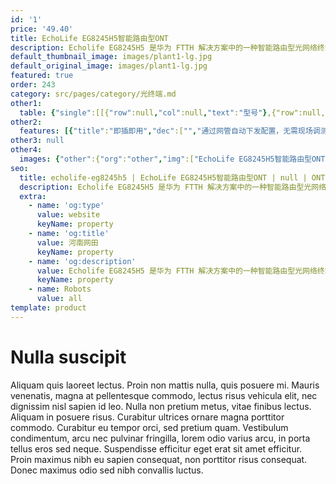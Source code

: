```yaml
---
id: '1'
price: '49.40'
title: EchoLife EG8245H5智能路由型ONT
description: Echolife EG8245H5 是华为 FTTH 解决方案中的一种智能路由型光网络终端。通过使用 GPON 技术, 为家庭用户提供超宽带接入。EG8245H5 支持802.11b/g/n 频段WiFi, 并保证语音、互联网和高清视频服务的优质体验。
default_thumbnail_image: images/plant1-lg.jpg
default_original_image: images/plant1-lg.jpg
featured: true
order: 243
category: src/pages/category/光终端.md
other1: 
  table: {"single":[[{"row":null,"col":null,"text":"型号"},{"row":null,"col":null,"text":"EchoLife EG8245H5"}],[{"row":null,"col":null,"text":"类型"},{"row":null,"col":null,"text":"路由型"}],[{"row":null,"col":null,"text":"尺寸（长×宽×高）"},{"row":null,"col":null,"text":"168 mm x 115 mm x 30 mm （不带天线）"}],[{"row":null,"col":null,"text":"运行温度"},{"row":null,"col":null,"text":"0°C～+40°C"}],[{"row":null,"col":null,"text":"运行湿度"},{"row":null,"col":null,"text":"5% RH～95% RH，非凝结"}],[{"row":null,"col":null,"text":"电源适配器"},{"row":null,"col":null,"text":"100V～240V AC，50/60Hz"}],[{"row":null,"col":null,"text":"整机供电"},{"row":null,"col":null,"text":"11V～14V DC，1A"}],[{"row":null,"col":null,"text":"网络侧接口"},{"row":null,"col":null,"text":"GPON"}],[{"row":null,"col":null,"text":"用户侧接口"},{"row":null,"col":null,"text":"2POTS+4GE+2.4G Wi-Fi+1USB"}],[{"row":null,"col":null,"text":"指示灯"},{"row":null,"col":null,"text":"POWER/PON/LOS/LAN1/LAN2/LAN3/LAN4/TEL/USB/WLAN/WPS"}]]}
other2:
  features: [{"title":"即插即用","dec":["","通过网管自动下发配置，无需现场调测，高效运维",""]},{"title":"全方位的Triple Play服务","dec":["","提供丰富的接口，实现上网、语音等多种接入业务，为用户提供全方位的Triple Play服务",""]},{"title":"绿色节能","dec":["","采用高集成SOC芯片，单芯片集成PON，语音，网关及LSW等模块，节能25％",""]}]
other3: null
other4:
  images: {"other":{"org":"other","img":["EchoLife EG8245H5智能路由型ONT.png"]}}
seo:
  title: echolife-eg8245h5 | EchoLife EG8245H5智能路由型ONT | null | ONT | 光终端 | 企业光网络
  description: Echolife EG8245H5 是华为 FTTH 解决方案中的一种智能路由型光网络终端。通过使用 GPON 技术, 为家庭用户提供超宽带接入。EG8245H5 支持802.11b/g/n 频段WiFi, 并保证语音、互联网和高清视频服务的优质体验。
  extra:
    - name: 'og:type'
      value: website
      keyName: property
    - name: 'og:title'
      value: 河南网田
      keyName: property
    - name: 'og:description'
      value: Echolife EG8245H5 是华为 FTTH 解决方案中的一种智能路由型光网络终端。通过使用 GPON 技术, 为家庭用户提供超宽带接入。EG8245H5 支持802.11b/g/n 频段WiFi, 并保证语音、互联网和高清视频服务的优质体验。
      keyName: property
    - name: Robots
      value: all
template: product
---
```


# Nulla suscipit

Aliquam quis laoreet lectus. Proin non mattis nulla, quis posuere mi. Mauris venenatis, magna at pellentesque commodo, lectus risus vehicula elit, nec dignissim nisl sapien id leo. Nulla non pretium metus, vitae finibus lectus. Aliquam in posuere risus. Curabitur ultrices ornare magna porttitor commodo. Curabitur eu tempor orci, sed pretium quam. Vestibulum condimentum, arcu nec pulvinar fringilla, lorem odio varius arcu, in porta tellus eros sed neque. Suspendisse efficitur eget erat sit amet efficitur. Proin maximus nibh eu sapien consequat, non porttitor risus consequat. Donec maximus odio sed nibh convallis luctus.